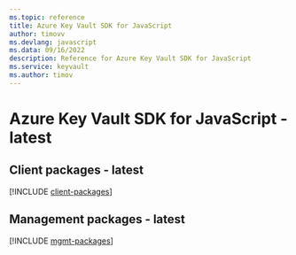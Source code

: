 ```yaml
---
ms.topic: reference
title: Azure Key Vault SDK for JavaScript
author: timovv
ms.devlang: javascript
ms.data: 09/16/2022
description: Reference for Azure Key Vault SDK for JavaScript
ms.service: keyvault
ms.author: timov
---
```

# Azure Key Vault SDK for JavaScript - latest

## Client packages - latest
[!INCLUDE [client-packages](key-vault-client-index.md)]
## Management packages - latest
[!INCLUDE [mgmt-packages](key-vault-mgmt-index.md)]